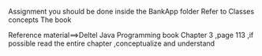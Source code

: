 Assignment you should be done inside the BankApp folder
Refer to Classes concepts
The book

Reference material==>Deltel Java Programming book Chapter 3 ,page 113 ,if possible read the entire chapter ,conceptualize and understand
